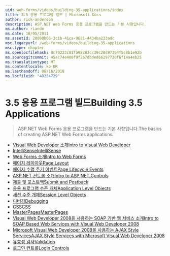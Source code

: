 ```yaml
---
uid: web-forms/videos/building-35-applications/index
title: 3.5 응용 프로그램 빌드 | Microsoft Docs
author: rick-anderson
description: ASP.NET Web Forms 응용 프로그램을 만드는 기본 사항입니다.
ms.author: riande
ms.date: 10/05/2011
ms.assetid: 20060b05-3c1b-41ca-9621-4434ba233adc
msc.legacyurl: /web-forms/videos/building-35-applications
msc.type: chapter
ms.openlocfilehash: 0c70223c81f598c83cc39c28d97364f5c8b1e92b
ms.sourcegitcommit: 45ac74e400f9f2b7dbded66297730f6f14a4eb25
ms.translationtype: MT
ms.contentlocale: ko-KR
ms.lasthandoff: 08/16/2018
ms.locfileid: "48254729"
---
```

<a name="building-35-applications"></a><span data-ttu-id="42824-103">3.5 응용 프로그램 빌드</span><span class="sxs-lookup"><span data-stu-id="42824-103">Building 3.5 Applications</span></span>
====================
> <span data-ttu-id="42824-104">ASP.NET Web Forms 응용 프로그램을 만드는 기본 사항입니다.</span><span class="sxs-lookup"><span data-stu-id="42824-104">The basics of creating ASP.NET Web Forms applications.</span></span>


- [<span data-ttu-id="42824-105">Visual Web Developer 소개</span><span class="sxs-lookup"><span data-stu-id="42824-105">Intro to Visual Web Developer</span></span>](intro-to-visual-web-developer.md)
- [<span data-ttu-id="42824-106">IntelliSense</span><span class="sxs-lookup"><span data-stu-id="42824-106">IntelliSense</span></span>](intellisense.md)
- [<span data-ttu-id="42824-107">Web Forms 소개</span><span class="sxs-lookup"><span data-stu-id="42824-107">Intro to Web Forms</span></span>](intro-to-web-forms.md)
- [<span data-ttu-id="42824-108">페이지 레이아웃</span><span class="sxs-lookup"><span data-stu-id="42824-108">Page Layout</span></span>](page-layout.md)
- [<span data-ttu-id="42824-109">페이지 수명 주기 이벤트</span><span class="sxs-lookup"><span data-stu-id="42824-109">Page Lifecycle Events</span></span>](page-lifecycle-events.md)
- [<span data-ttu-id="42824-110">ASP.NET 컨트롤 소개</span><span class="sxs-lookup"><span data-stu-id="42824-110">Intro to ASP.NET Controls</span></span>](intro-to-aspnet-controls.md)
- [<span data-ttu-id="42824-111">제출 및 포스트백</span><span class="sxs-lookup"><span data-stu-id="42824-111">Submit and Postback</span></span>](submit-and-postback.md)
- [<span data-ttu-id="42824-112">응용 프로그램 수준 개체</span><span class="sxs-lookup"><span data-stu-id="42824-112">Application Level Objects</span></span>](application-level-objects.md)
- [<span data-ttu-id="42824-113">세션 수준 개체</span><span class="sxs-lookup"><span data-stu-id="42824-113">Session Level Objects</span></span>](session-level-objects.md)
- [<span data-ttu-id="42824-114">디버깅</span><span class="sxs-lookup"><span data-stu-id="42824-114">Debugging</span></span>](debugging.md)
- [<span data-ttu-id="42824-115">CSS</span><span class="sxs-lookup"><span data-stu-id="42824-115">CSS</span></span>](css.md)
- [<span data-ttu-id="42824-116">MasterPages</span><span class="sxs-lookup"><span data-stu-id="42824-116">MasterPages</span></span>](masterpages.md)
- [<span data-ttu-id="42824-117">Visual Web Developer 2008을 사용하는 SOAP 기반 웹 서비스 소개</span><span class="sxs-lookup"><span data-stu-id="42824-117">Intro to SOAP Based Web Services with Visual Web Developer 2008</span></span>](an-introduction-to-soap-based-web-services-with-visual-web-developer-2008.md)
- [<span data-ttu-id="42824-118">Microsoft Visual Web Developer 2008을 사용하는 AJAX Style Services</span><span class="sxs-lookup"><span data-stu-id="42824-118">AJAX Style Services with Microsoft Visual Web Developer 2008</span></span>](ajax-style-services-with-microsoft-visual-web-developer-2008.md)
- [<span data-ttu-id="42824-119">유효성 검사</span><span class="sxs-lookup"><span data-stu-id="42824-119">Validation</span></span>](validation.md)
- [<span data-ttu-id="42824-120">로그인 컨트롤</span><span class="sxs-lookup"><span data-stu-id="42824-120">Login Controls</span></span>](login-controls.md)

